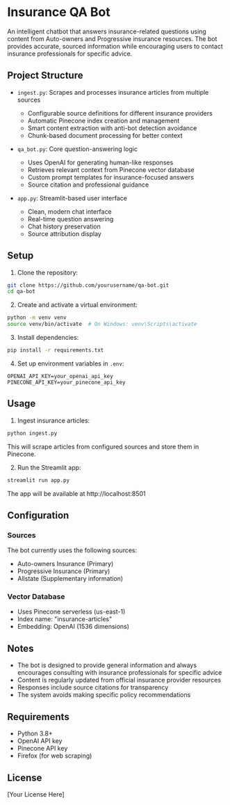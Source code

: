 # Insurance QA Bot

An intelligent chatbot that answers insurance-related questions using content from Auto-owners and Progressive insurance resources. The bot provides accurate, sourced information while encouraging users to contact insurance professionals for specific advice.

## Project Structure

- `ingest.py`: Scrapes and processes insurance articles from multiple sources
  - Configurable source definitions for different insurance providers
  - Automatic Pinecone index creation and management
  - Smart content extraction with anti-bot detection avoidance
  - Chunk-based document processing for better context

- `qa_bot.py`: Core question-answering logic
  - Uses OpenAI for generating human-like responses
  - Retrieves relevant context from Pinecone vector database
  - Custom prompt templates for insurance-focused answers
  - Source citation and professional guidance

- `app.py`: Streamlit-based user interface
  - Clean, modern chat interface
  - Real-time question answering
  - Chat history preservation
  - Source attribution display

## Setup

1. Clone the repository:
```bash
git clone https://github.com/yourusername/qa-bot.git
cd qa-bot
```

2. Create and activate a virtual environment:
```bash
python -m venv venv
source venv/bin/activate  # On Windows: venv\Scripts\activate
```

3. Install dependencies:
```bash
pip install -r requirements.txt
```

4. Set up environment variables in `.env`:
```
OPENAI_API_KEY=your_openai_api_key
PINECONE_API_KEY=your_pinecone_api_key
```

## Usage

1. Ingest insurance articles:
```bash
python ingest.py
```
This will scrape articles from configured sources and store them in Pinecone.

2. Run the Streamlit app:
```bash
streamlit run app.py
```
The app will be available at http://localhost:8501

## Configuration

### Sources
The bot currently uses the following sources:
- Auto-owners Insurance (Primary)
- Progressive Insurance (Primary)
- Allstate (Supplementary information)

### Vector Database
- Uses Pinecone serverless (us-east-1)
- Index name: "insurance-articles"
- Embedding: OpenAI (1536 dimensions)

## Notes

- The bot is designed to provide general information and always encourages consulting with insurance professionals for specific advice
- Content is regularly updated from official insurance provider resources
- Responses include source citations for transparency
- The system avoids making specific policy recommendations

## Requirements

- Python 3.8+
- OpenAI API key
- Pinecone API key
- Firefox (for web scraping)

## License

[Your License Here]
